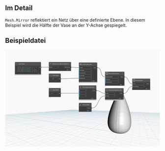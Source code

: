 ## Im Detail
`Mesh.Mirror` reflektiert ein Netz über eine definierte Ebene. In diesem Beispiel wird die Hälfte der Vase an der Y-Achse gespiegelt.

## Beispieldatei

![Example](./Autodesk.DesignScript.Geometry.Mesh.Mirror_img.jpg)

